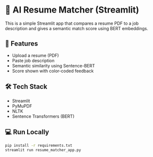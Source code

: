 # 📄 AI Resume Matcher (Streamlit)

This is a simple Streamlit app that compares a resume PDF to a job description and gives a semantic match score using BERT embeddings.

## 🚀 Features
- Upload a resume (PDF)
- Paste job description
- Semantic similarity using Sentence-BERT
- Score shown with color-coded feedback

## 🛠 Tech Stack
- Streamlit
- PyMuPDF
- NLTK
- Sentence Transformers (BERT)

## 💻 Run Locally

```bash
pip install -r requirements.txt
streamlit run resume_matcher_app.py
